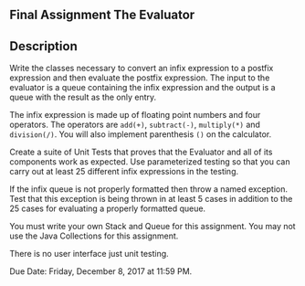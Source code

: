 ## Final Assignment The Evaluator	

## Description
Write the classes necessary to convert an infix expression to a postfix expression and then evaluate the postfix expression. The input to the evaluator is a queue containing the infix expression and the output is a queue with the result as the only entry.

The infix expression is made up of floating point numbers and four operators. The operators are `add(+)`, `subtract(-)`, `multiply(*)` and `division(/)`. You will also implement parenthesis `()` on the calculator.

Create a suite of Unit Tests that proves that the Evaluator and all of its components work as expected. Use parameterized testing so that you can carry out at least 25 different infix expressions in the testing. 

If the infix queue is not properly formatted then throw a named exception. Test that this exception is being thrown in at least 5 cases in addition to the 25 cases for evaluating a properly formatted queue.

You must write your own Stack and Queue for this assignment. You may not use the Java Collections for this assignment. 

There is no user interface just unit testing.

Due Date:
Friday, December 8, 2017 at 11:59 PM. 
